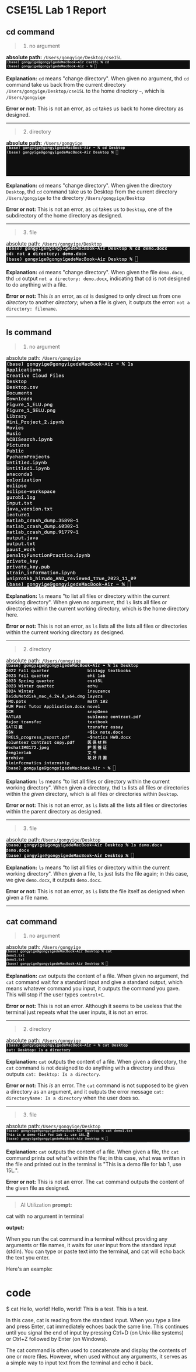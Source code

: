 # CSE15L Lab 1 Report

## cd command

> 1. no argument

**absolute path:** `/Users/gongyige/Desktop/cse15L`
![Image](cd_noArgument.jpeg)

**Explanation:** `cd` means "change directory". When given no argument, thd `cd` command take us back from the current directory `/Users/gongyige/Desktop/cse15L` to the home directory `~`, which is `/Users/gongyige`

**Error or not:** This is not an error, as `cd` takes us back to home directory as designed.

---

> 2. directory

**absolute path:** `/Users/gongyige`
![Image](cd_directory.jpeg)

**Explanation:** `cd` means "change directory". When given the directory `Desktop`, thd `cd` command take us to Desktop from the current directory `/Users/gongyige` to the directory  `/Users/gongyige/Desktop`

**Error or not:** This is not an error, as `cd` takes us to `Desktop`, one of the subdirectory of the home directory as designed.

---

> 3. file

absolute path: `/Users/gongyige/Desktop`
![Image](cd_file.jpeg)

**Explanation:** `cd` means "change directory". When given the file `demo.docx`, thd `cd` output `not a directory: demo.docx`, indicating that cd is not designed to do anything with a file.

**Error or not:** This _is_ an error, as `cd` is designed to only direct us from one _directory_ to another _directory_; when a file is given, it outputs the error: `not a directory: filename`.

---

## ls command

> 1. no argument

absolute path: `/Users/gongyige`
![Image](ls_no_argument.jpeg)

**Explanation:** `ls` means "to list all files or directory within the current working directory". When given no argument, thd `ls` lists all files or directories within the current working directory, which is the home directory here.

**Error or not:** This is not an error, as `ls` lists all the lists all files or directories within the current working directory as designed.

---

> 2. directory


absolute path: `/Users/gongyige`
![Image](ls_directory.jpeg)

**Explanation:** `ls` means "to list all files or directory within the current working directory". When given a directory, thd `ls` lists all files or directories within the _given_ directory, which is all files or directories within `Desktop`.

**Error or not:** This is not an error, as `ls` lists all the lists all files or directories within the parent directory as designed.


---

> 3. file

absolute path:`/Users/gongyige/Desktop`
![Image](ls_file.jpeg)

**Explanation:** `ls` means "to list all files or directory within the current working directory". When given a file,  `ls` just lists the file again; in this case, we give `demo.docx`, it outputs `demo.docx`.

**Error or not:** This is not an error, as `ls` lists the file itself as designed when given a file name.


---

## cat command

> 1. no argument

absolute path: `/Users/gongyige`                                      
![Image](cat_noArgument.jpeg)

**Explanation:** `cat` outputs the content of a file. When given no argument, thd `cat` command wait for a standard input and give a standard output, which means whatever command you input, it outputs the command you gave. This will stop if the user types `control+C`.

**Error or not:** This is not an error. Although it seems to be useless that the terminal just repeats what the user inputs, it is not an error.

---

> 2. directory

absolute path: `/Users/gongyige`
![Image](cat_directory.jpeg)

**Explanation:** `cat` outputs the content of a file. When given a direcotory, the `cat` command is not designed to do anything with a directory and thus outputs `cat: Desktop: Is a directory`.

**Error or not:** This _is_ an error. The `cat` command is not supposed to be given a directory as an argument, and it outputs the error message
`cat: directoryName: Is a directory` when the user does so.

---

> 3. file

absolute path:`/Users/gongyige/Desktop`
![Image](cat_file.jpeg)

**Explanation:** `cat` outputs the content of a file. When given a file, the `cat` command prints out what's within the file; in this case, what was written in the file and printed out in the terminal is "This is a demo file for lab 1, use 15L.".

**Error or not:** This is not an error. The `cat` command outputs the content of the given file as designed.


---

> AI Utilization
**prompt:**

cat with no argument in terminal

**output:** 

When you run the cat command in a terminal without providing any arguments or file names, it waits for user input from the standard input (stdin). You can type or paste text into the terminal, and cat will echo back the text you enter.

Here's an example:

# code
$ cat
Hello, world!
Hello, world!
This is a test.
This is a test.

In this case, cat is reading from the standard input. When you type a line and press Enter, cat immediately echoes back the same line. This continues until you signal the end of input by pressing Ctrl+D (on Unix-like systems) or Ctrl+Z followed by Enter (on Windows).

The cat command is often used to concatenate and display the contents of one or more files. However, when used without any arguments, it serves as a simple way to input text from the terminal and echo it back.

